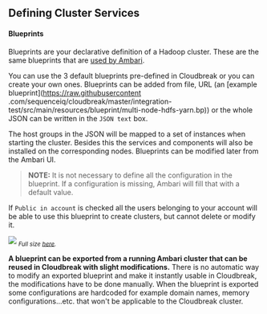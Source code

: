## Defining Cluster Services

#### Blueprints

Blueprints are your declarative definition of a Hadoop cluster. These are the same blueprints that are [used by Ambari](https://cwiki.apache.org/confluence/display/AMBARI/Blueprints).

You can use the 3 default blueprints pre-defined in Cloudbreak or you can create your own ones.
Blueprints can be added from file, URL (an [example blueprint](https://raw.githubusercontent
.com/sequenceiq/cloudbreak/master/integration-test/src/main/resources/blueprint/multi-node-hdfs-yarn.bp)) or the 
whole JSON can be written in the `JSON text` box.

The host groups in the JSON will be mapped to a set of instances when starting the cluster. Besides this the services and
 components will also be installed on the corresponding nodes. Blueprints can be modified later from the Ambari UI.
 
>**NOTE:** It is not necessary to define all the configuration in the blueprint. If a configuration is missing, Ambari will 
fill that with a default value.

If `Public in account` is checked all the users belonging to your account will be able to use this blueprint to 
create clusters, but cannot delete or modify it.

![](/images/ui-blueprints_v3.png)
<sub>*Full size [here](/images/ui-blueprints_v3.png).*</sub>

**A blueprint can be exported from a running Ambari cluster that can be reused in Cloudbreak with slight 
modifications.**
There is no automatic way to modify an exported blueprint and make it instantly usable in Cloudbreak, the 
modifications have to be done manually.
When the blueprint is exported some configurations are hardcoded for example domain names, memory configurations...etc. that won't be applicable to the Cloudbreak cluster.